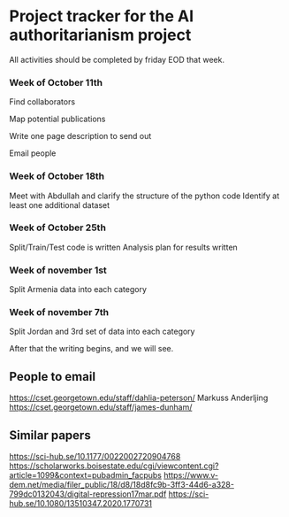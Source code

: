 # Project tracker for the AI authoritarianism project

All activities should be completed by friday EOD that week.

### Week of October 11th

Find collaborators

Map potential publications

Write one page description to send out

Email people 

### Week of October 18th

Meet with Abdullah and clarify the structure of the python code
Identify at least one additional dataset

### Week of October 25th

Split/Train/Test code is written
Analysis plan for results written

### Week of november 1st

Split Armenia data into each category

### Week of november 7th

Split Jordan and 3rd set of data into each category

After that the writing begins, and we will see.

## People to email

https://cset.georgetown.edu/staff/dahlia-peterson/
Markuss Anderljing
https://cset.georgetown.edu/staff/james-dunham/


## Similar papers

https://sci-hub.se/10.1177/0022002720904768
https://scholarworks.boisestate.edu/cgi/viewcontent.cgi?article=1099&context=pubadmin_facpubs
https://www.v-dem.net/media/filer_public/18/d8/18d8fc9b-3ff3-44d6-a328-799dc0132043/digital-repression17mar.pdf
https://sci-hub.se/10.1080/13510347.2020.1770731
